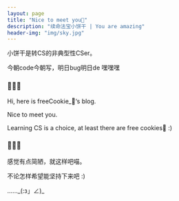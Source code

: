 ```yaml
---
layout: page
title: "Nice to meet you🍪"
description: "续命法宝小饼干 | You are amazing"
header-img: "img/sky.jpg"
---
```


小饼干是转CS的非典型性CSer。

今朝code今朝写，明日bug明日de 嘿嘿嘿

### 🍪🍪🍪

Hi, here is freeCookie_🍪‘s blog.

Nice to meet you. 

Learning CS is a choice, at least there are free cookies🍪 :)

### 🍪🍪🍪

感觉有点简陋，就这样吧喵。

不论怎样希望能坚持下来吧 :)

…..._(:з」∠)\_

<center>
    <p><img src=""></p>
</center>









